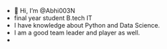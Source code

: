 - 👋 Hi, I’m @Abhi003N
-  final year student B.tech IT
-  I have knowledge about Python and Data Science.
-  I am a good team leader and player as well.
-

<!---
Abhi003N/Abhi003N is a ✨ special ✨ repository because its `README.md` (this file) appears on your GitHub profile.
You can click the Preview link to take a look at your changes.
--->
